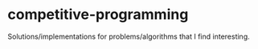 # competitive-programming
Solutions/implementations for problems/algorithms that I find interesting.
